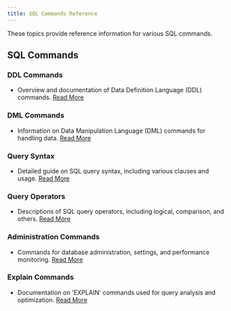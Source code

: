 ```yaml
---
title: SQL Commands Reference
---
```


These topics provide reference information for various SQL commands.

## SQL Commands

### DDL Commands
- Overview and documentation of Data Definition Language (DDL) commands.
  [Read More](./00-ddl/index.md)

### DML Commands
- Information on Data Manipulation Language (DML) commands for handling data.
  [Read More](./10-dml/index.md)

### Query Syntax
- Detailed guide on SQL query syntax, including various clauses and usage.
  [Read More](./20-query-syntax/index.md)

### Query Operators
- Descriptions of SQL query operators, including logical, comparison, and others.
  [Read More](./30-query-operators/index.md)

### Administration Commands
- Commands for database administration, settings, and performance monitoring.
  [Read More](50-administration-cmds/index.md)

### Explain Commands
- Documentation on 'EXPLAIN' commands used for query analysis and optimization.
  [Read More](40-explain-cmds/index.md)
